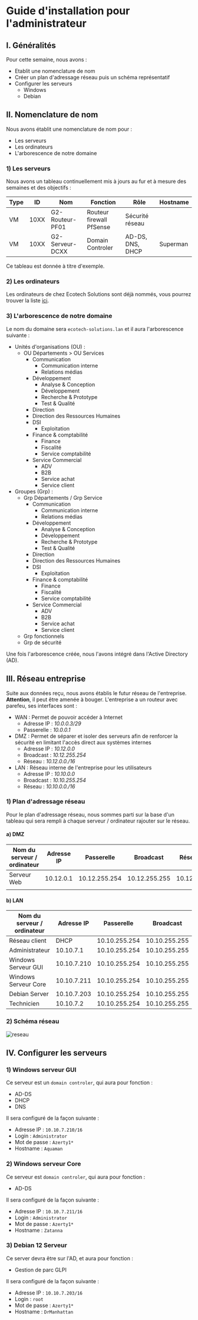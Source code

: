 # Guide d'installation pour l'administrateur

## I. Généralités
Pour cette semaine, nous avons :
  - Etablit une nomenclature de nom
  - Créer un plan d'adressage réseau puis un schéma représentatif
  - Configurer les serveurs
	  - Windows
	  - Debian
## II. Nomenclature de nom
Nous avons établit une nomenclature de nom pour :
  - Les serveurs
  - Les ordinateurs
  - L'arborescence de notre domaine
### 1) Les serveurs
Nous avons un tableau continuellement mis à jours au fur et à mesure des semaines et des objectifs :

| Type | ID   | Nom             | Fonction                 | Rôle             | Hostname |
| ---- | ---- | --------------- | ------------------------ | ---------------- | -------- |
| VM   | 10XX | G2-Routeur-PF01 | Routeur firewall PfSense | Sécurité réseau  |          |
| VM   | 10XX | G2-Serveur-DCXX | Domain Controler         | AD-DS, DNS, DHCP | Superman |

Ce tableau est donnée à titre d'exemple.
### 2) Les ordinateurs
Les ordinateurs de chez Ecotech Solutions sont déjà nommés, vous pourrez trouver la liste [ici](https://github.com/WildCodeSchool/TSSR-BDX-0924-P3-G2/blob/Dev/Ressources/ordinateur.pdf).

### 3) L'arborescence de notre domaine
Le nom du domaine sera `ecotech-solutions.lan` et il aura l'arborescence suivante :
  - Unités d'organisations (OU) : 
	  - OU Départements > OU Services
		  - Communication
			  - Communication interne
			  - Relations médias
		  - Développement
			  - Analyse & Conception
			  - Développement
			  - Recherche & Prototype
			  - Test & Qualité
		  - Direction
		  - Direction des Ressources Humaines
		  - DSI
			  - Exploitation
		  - Finance & comptabilité
			  - Finance
			  - Fiscalité
			  - Service comptabilité
		  - Service Commercial
			  - ADV
			  - B2B
			  - Service achat
			  - Service client
  - Groupes (Grp) :
	  - Grp Départements / Grp Service
		  - Communication
			  - Communication interne
			  - Relations médias
		  - Développement
			  - Analyse & Conception
			  - Développement
			  - Recherche & Prototype
			  - Test & Qualité
		  - Direction
		  - Direction des Ressources Humaines
		  - DSI
			  - Exploitation
		  - Finance & comptabilité
			  - Finance
			  - Fiscalité
			  - Service comptabilité
		  - Service Commercial
			  - ADV
			  - B2B
			  - Service achat
			  - Service client
	  - Grp fonctionnels
	  - Grp de sécurité

Une fois l'arborescence créée, nous l'avons intégré dans l'Active Directory (AD).
## III. Réseau entreprise
Suite aux données reçu, nous avons établis le futur réseau de l'entreprise. **Attention**, il peut être amenée à bouger.
L'entreprise a un routeur avec parefeu, ses interfaces sont :
  - WAN : Permet de pouvoir accéder à Internet
	  - Adresse IP : *10.0.0.3/29*
	  - Passerelle : *10.0.0.1*
  - DMZ : Permet de séparer et isoler des serveurs afin de renforcer la sécurité en limitant l'accès direct aux systèmes internes
	  - Adresse IP : *10.12.0.0*
	  - Broadcast : *10.12.255.254*
	  - Réseau : *10.12.0.0./16*
  - LAN : Réseau interne de l'entreprise pour les utilisateurs
	  - Adresse IP : *10.10.0.0*
	  - Broadcast : *10.10.255.254*
	  - Réseau : *10.10.0.0./16*
### 1) Plan d'adressage réseau
Pour le plan d'adressage réseau, nous sommes parti sur la base d'un tableau qui sera rempli à chaque serveur / ordinateur rajouter sur le réseau.
#### a) DMZ

| Nom du serveur / ordinateur | Adresse IP | Passerelle    | Broadcast     | Réseau    | Masque |
| --------------------------- | ---------- | ------------- | ------------- | --------- | ------ |
| Serveur Web                 | 10.12.0.1  | 10.12.255.254 | 10.12.255.255 | 10.12.0.0 | /16    |
|                             |            |               |               |           |        |

#### b) LAN

| Nom du serveur / ordinateur | Adresse IP  | Passerelle    | Broadcast     | Réseau    | Masque |
| --------------------------- | ----------- | ------------- | ------------- | --------- | ------ |
| Réseau client               | DHCP        | 10.10.255.254 | 10.10.255.255 | 10.12.0.0 | /16    |
| Administrateur              | 10.10.7.1   | 10.10.255.254 | 10.10.255.255 | 10.12.0.0 | /16    |
| Windows Serveur GUI         | 10.10.7.210 | 10.10.255.254 | 10.10.255.255 | 10.12.0.0 | /16    |
| Windows Serveur Core        | 10.10.7.211 | 10.10.255.254 | 10.10.255.255 | 10.12.0.0 | /16    |
| Debian Server               | 10.10.7.203 | 10.10.255.254 | 10.10.255.255 | 10.12.0.0 | /16    |
| Technicien                  | 10.10.7.2   | 10.10.255.254 | 10.10.255.255 | 10.12.0.0 | /16    |

### 2) Schéma réseau
![reseau](https://github.com/WildCodeSchool/TSSR-BDX-0924-P3-G2/blob/Dev/Ressources/Images/Réseau/reseau_ecotech.png)

## IV. Configurer les serveurs
### 1) Windows serveur GUI
Ce serveur est un `domain controler`, qui aura pour fonction :
  - AD-DS
  - DHCP
  - DNS

Il sera configuré de la façon suivante :
  - Adresse IP : `10.10.7.210/16`
  - Login : `Administrator`
  - Mot de passe : `Azerty1*`
  - Hostname : `Aquaman`
### 2) Windows serveur Core
Ce serveur est `domain controler`, qui aura pour fonction :
  - AD-DS

Il sera configuré de la façon suivante :
  - Adresse IP : `10.10.7.211/16`
  - Login : `Administrator`
  - Mot de passe : `Azerty1*`
  - Hostname : `Zatanna`
### 3) Debian 12 Serveur
Ce server devra être sur l'AD, et aura pour fonction : 
  - Gestion de parc GLPI

Il sera configuré de la façon suivante :
  - Adresse IP : `10.10.7.203/16`
  - Login : `root`
  - Mot de passe : `Azerty1*`
  - Hostname : `DrManhattan`
